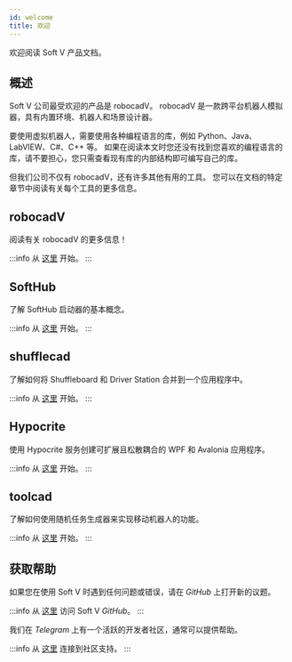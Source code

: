 ```yaml
---
id: welcome
title: 欢迎
---
```


欢迎阅读 Soft V 产品文档。

## 概述 
Soft V 公司最受欢迎的产品是 robocadV。
robocadV 是一款跨平台机器人模拟器，具有内置环境、机器人和场景设计器。  

要使用虚拟机器人，需要使用各种编程语言的库，例如 Python、Java、LabVIEW、C#、C++ 等。
如果在阅读本文时您还没有找到您喜欢的编程语言的库，请不要担心，您只需查看现有库的内部结构即可编写自己的库。  

但我们公司不仅有 robocadV，还有许多其他有用的工具。
您可以在文档的特定章节中阅读有关每个工具的更多信息。  

## robocadV

阅读有关 robocadV 的更多信息！

:::info
从 [这里](robocad) 开始。
:::

<XpfAd/>

## SoftHub

了解 SoftHub 启动器的基本概念。

:::info
从 [这里](softhub) 开始。
:::

## shufflecad

了解如何将 Shuffleboard 和 Driver Station 合并到一个应用程序中。

:::info
从 [这里](shufflecad) 开始。
:::

## Hypocrite

使用 Hypocrite 服务创建可扩展且松散耦合的 WPF 和 Avalonia 应用程序。

:::info
从 [这里](hypocrite) 开始。
:::

## toolcad

了解如何使用随机任务生成器来实现移动机器人的功能。

:::info
从 [这里](toolcad) 开始。
:::

## 获取帮助

如果您在使用 Soft V 时遇到任何问题或错误，请在 _GitHub_ 上打开新的议题。

:::info
从 [这里](https://github.com/Soft-V) 访问 Soft V _GitHub_。
:::

我们在 _Telegram_ 上有一个活跃的开发者社区，通常可以提供帮助。

:::info
从 [这里](community.md) 连接到社区支持。
:::
